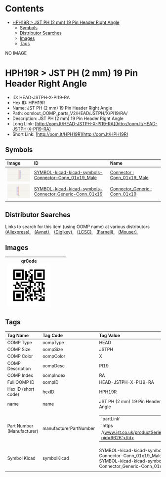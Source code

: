 



Contents
========

* [HPH19R > JST PH (2 mm) 19 Pin Header Right Angle](#hph19r--jst-ph-2-mm-19-pin-header-right-angle)
	* [Symbols](#symbols)
	* [Distributor Searches](#distributor-searches)
	* [Images](#images)
	* [Tags](#tags)
  
NO IMAGE  
# HPH19R > JST PH (2 mm) 19 Pin Header Right Angle

- ID: HEAD-JSTPH-X-PI19-RA
- Hex ID: HPH19R
- Name: JST PH (2 mm) 19 Pin Header Right Angle
- Path: oomlout_OOMP_parts_V2/HEAD/JSTPH/X/PI19/RA/
- Description: JST PH (2 mm) 19 Pin Header Right Angle
- Long Link: [http://oom.lt/HEAD-JSTPH-X-PI19-RA](http://oom.lt/HEAD-JSTPH-X-PI19-RA)
- Short Link: [http://oom.lt/HPH19R](http://oom.lt/HPH19R)

## Symbols
  

|Image|ID|Name|
| :--- | :--- | :--- |
|[![](https://raw.githubusercontent.com/oomlout/oomlout_OOMP_eda_V2/main/SYMBOL/kicad/kicad-symbols/Connector/Conn_01x19_Male/image_140.png)](https://github.com/oomlout/oomlout_OOMP_eda_V2/tree/main/SYMBOL/kicad/kicad-symbols/Connector/Conn_01x19_Male/)|[SYMBOL-kicad-kicad-symbols-Connector-Conn_01x19_Male](https://github.com/oomlout/oomlout_OOMP_eda_V2/tree/main/SYMBOL/kicad/kicad-symbols/Connector/Conn_01x19_Male/)|[Connector : Conn_01x19_Male](https://github.com/oomlout/oomlout_OOMP_eda_V2/tree/main/SYMBOL/kicad/kicad-symbols/Connector/Conn_01x19_Male/)|
|[![](https://raw.githubusercontent.com/oomlout/oomlout_OOMP_eda_V2/main/SYMBOL/kicad/kicad-symbols/Connector_Generic/Conn_01x19/image_140.png)](https://github.com/oomlout/oomlout_OOMP_eda_V2/tree/main/SYMBOL/kicad/kicad-symbols/Connector_Generic/Conn_01x19/)|[SYMBOL-kicad-kicad-symbols-Connector_Generic-Conn_01x19](https://github.com/oomlout/oomlout_OOMP_eda_V2/tree/main/SYMBOL/kicad/kicad-symbols/Connector_Generic/Conn_01x19/)|[Connector_Generic : Conn_01x19](https://github.com/oomlout/oomlout_OOMP_eda_V2/tree/main/SYMBOL/kicad/kicad-symbols/Connector_Generic/Conn_01x19/)|
||||

## Distributor Searches
  
Links to search for this item (using OOMP name) at various distributors  
[(Aliexpress) ](https://www.aliexpress.com/wholesale?SearchText=JST+PH+2+mm+19+Pin+Header+Right+Angle)&nbsp;&nbsp;&nbsp;[(Avnet) ](https://www.avnet.com/shop/us/search/JST+PH+2+mm+19+Pin+Header+Right+Angle)&nbsp;&nbsp;&nbsp;[(Digikey) ](https://www.digikey.co.uk/en/products/result?s=JST+PH+2+mm+19+Pin+Header+Right+Angle)&nbsp;&nbsp;&nbsp;[(LCSC) ](https://www.lcsc.com/search?q=JST+PH+2+mm+19+Pin+Header+Right+Angle)&nbsp;&nbsp;&nbsp;[(Farnell) ](https://uk.farnell.com/search?st=JST+PH+2+mm+19+Pin+Header+Right+Angle)&nbsp;&nbsp;&nbsp;[(Mouser) ](https://www.mouser.com/c/?q=JST+PH+2+mm+19+Pin+Header+Right+Angle)&nbsp;&nbsp;&nbsp;
## Images
  

|qrCode<br>[![](https://raw.githubusercontent.com/oomlout/oomlout_OOMP_parts_V2/main/HEAD/JSTPH/X/PI19/RA/qrCode_140.png)](https://github.com/oomlout/oomlout_OOMP_parts_V2/tree/main/HEAD/JSTPH/X/PI19/RA/qrCode.png)||||
| :---: | :---: | :---: | :---: |

## Tags
  

|Tag Name|Tag Code|Tag Value|
| :--- | :--- | :--- |
|OOMP Type|oompType|HEAD|
|OOMP Size|oompSize|JSTPH|
|OOMP Color|oompColor|X|
|OOMP Description|oompDesc|PI19|
|OOMP Index|oompIndex|RA|
|Full OOMP ID|oompID|HEAD-JSTPH-X-PI19-RA|
|Hex ID (short code)|hexID|HPH19R|
|name|name|JST PH (2 mm) 19 Pin Header Right Angle|
|Part Number (Manufacturer)|manufacturerPartNumber|<table><tr><td>'partLink'</td></tr><tr><td> 'https</td></tr><tr><td>//www.jst.co.uk/productSeries.php?pid=6626'</td></tr></table>|
|Symbol Kicad|symbolKicad|SYMBOL-kicad-kicad-symbols-Connector-Conn_01x19_Male, SYMBOL-kicad-kicad-symbols-Connector_Generic-Conn_01x19|
||||
